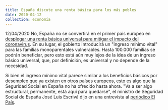 ```yaml
---
title: España discute una renta básica para los más pobles
date: 2020-04-12
collection: economía
---
```


12/04/2020 No, España no se convertirá en el primer pais europeo en [desplegar una renta básica universal para mitigar el impacto del coronavirus](https://www.dw.com/en/spain-discusses-basic-income-for-the-poorest-amid-coronavirus-fallout/a-53096390). En su lugar, el gobierto introducirá un "ingreso mínimo vital" para las familias monoparentales vulnerables. Hasta 100.000 familias se podrán beneficiar, pero esto está aún muy lejos de la idea de un ingreso básico universal, que, por definición, es universal y no depende de la necesidad.

Si bien el ingreso mínimo vital parece similar a los beneficios básicos por desempleo que ya existen en otros países europeos, esto es algo que la Seguridad Social en España no ha ofrecido hasta ahora. "Va a ser algo estructural, permanente, está aquí para quedarse", el ministro de Seguridad Social de España José Luis Escrivá dijo en una entrevista al [periódico El País](https://elpais.com/economia/2020-04-12/jose-luis-escriva-tras-un-seismo-se-invierte-en-infraestructuras-aqui-hay-que-proteger-rentas.html).

<!-- more -->
